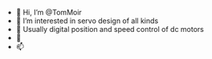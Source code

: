- 👋 Hi, I’m @TomMoir
- 👀 I’m interested in servo design of all kinds
- 🌱 Usually digital position and speed control of dc motors
- 💞️ 
- 📫

<!---
TomMoir/TomMoir is a ✨ special ✨ repository because its `README.md` (this file) appears on your GitHub profile.
You can click the Preview link to take a look at your changes.
--->
